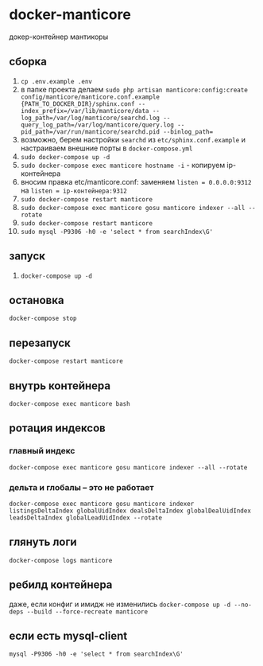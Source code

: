 # docker-manticore
докер-контейнер мантикоры

## сборка
1. `cp .env.example .env`
2. в папке проекта делаем `sudo php artisan manticore:config:create config/manticore/manticore.conf.example {PATH_TO_DOCKER_DIR}/sphinx.conf --index_prefix=/var/lib/manticore/data --log_path=/var/log/manticore/searchd.log --query_log_path=/var/log/manticore/query.log --pid_path=/var/run/manticore/searchd.pid --binlog_path=`
3. возможно, берем настройки `searchd` из `etc/sphinx.conf.example` и настраиваем внешние порты в `docker-compose.yml`
4. `sudo docker-compose up -d`
5. `sudo docker-compose exec manticore hostname -i` - копируем ip-контейнера
6. вносим правка etc/manticore.conf: заменяем `listen = 0.0.0.0:9312` на `listen = ip-контейнера:9312`
7. `sudo docker-compose restart manticore`
8. `sudo docker-compose exec manticore gosu manticore indexer --all --rotate`
9. `sudo docker-compose restart manticore`
10. `sudo mysql -P9306 -h0 -e 'select * from searchIndex\G'`

## запуск
1. `docker-compose up -d`

## остановка
`docker-compose stop`

## перезапуск
`docker-compose restart manticore`

## внутрь контейнера
`docker-compose exec manticore bash`

## ротация индексов
### главный индекс
`docker-compose exec manticore gosu manticore indexer --all --rotate`
### дельта и глобалы – это не работает
`docker-compose exec manticore gosu manticore indexer listingsDeltaIndex globalUidIndex dealsDeltaIndex globalDealUidIndex leadsDeltaIndex globalLeadUidIndex --rotate`

## глянуть логи
`docker-compose logs manticore`

## ребилд контейнера
даже, если конфиг и имидж не изменились
`docker-compose up -d --no-deps --build --force-recreate manticore`

## если есть mysql-client
`mysql -P9306 -h0 -e 'select * from searchIndex\G'`
